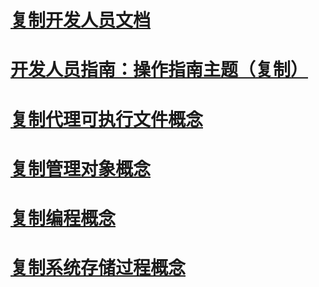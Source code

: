 # [复制开发人员文档](replication-developer-documentation.md)
# [开发人员指南：操作指南主题（复制）](developer-s-guide-how-to-topics-replication.md)
# [复制代理可执行文件概念](replication-agent-executables-concepts.md)
# [复制管理对象概念](replication-management-objects-concepts.md)
# [复制编程概念](replication-programming-concepts.md)
# [复制系统存储过程概念](replication-system-stored-procedures-concepts.md)
